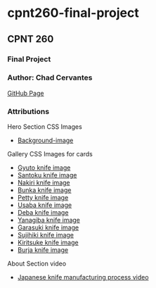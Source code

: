# cpnt260-final-project
## CPNT 260
### Final Project 
### Author: Chad Cervantes 

[GitHub Page](https://chad-cervantes.github.io/cpnt260-final-project/)

### Attributions

Hero Section CSS Images
- [Background-image](https://sharpedgeshop.com/products/sg2-bunka-matte-165mm)

Gallery CSS Images for cards
- [Gyuto knife image](https://www.chefslocker.co.uk/store/p87/WASakai.html)
- [Santoku knife image](https://www.justonecookbook.com/your-guide-to-japanese-knives/)
- [Nakiri knife image](https://www.koiknives.com/blogs/japanese-knives/santoku-vs-nakiri-knives-which-one-is-right-for-you)
- [Bunka knife image](https://knifewear.com/products/yoshikane-shirogami-stainless-nashiji-bunka-165mm)
- [Petty knife image](https://staysharpmtl.com/en/collections/petty/products/hitohira-imojiya-th-aogami-super-petty-120mm)
- [Usaba knife image](https://en.wikipedia.org/wiki/Usuba_b%C5%8Dch%C5%8D)
- [Deba knife image](https://www.chefslocker.co.uk/deba--butchery.html)
- [Yanagiba knife image](https://en.wikipedia.org/wiki/Yanagi_ba)
- [Garasuki knife image](https://takahashikusu.co.jp/en/product/468/)
- [Sujihiki knife image](https://staysharpmtl.com/en/products/hado-ginsan-sujihiki-270-mm-kijiro-laque)
- [Kiritsuke knife image](https://staysharpmtl.com/en/products/yoshikane-skd-nashiji-kiritsuke-gyuto-240mm-tagayasan)
- [Burja knife image](https://osterrob.si/products/burja-noz-za-prsut-300-mm)

About Section video
- [Japanese knife manufacturing process video](https://www.youtube.com/embed/Q-8dnpiEePk)